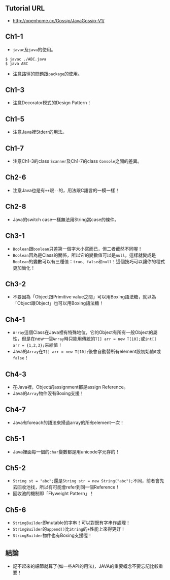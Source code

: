 ## Tutorial URL
- <http://openhome.cc/Gossip/JavaGossip-V1/>

## Ch1-1
- `javac`及`java`的使用。
```script
$ javac ./ABC.java
$ java ABC
```
- 注意路徑的問題跟`package`的使用。

## Ch1-3
- 注意Decorator模式的Design Pattern！

## Ch1-5
- 注意Java裡Stderr的用法。

## Ch1-7
- 注意Ch1-3的class `Scanner`及Ch1-7的class `Console`之間的差異。

## Ch2-6
- 注意Java也是有`++`跟`--`的，用法跟C語言的一模一樣！

## Ch2-8
- Java的switch case一樣無法用String當case的條件。

## Ch3-1
- `Boolean`跟`boolean`只差第一個字大小寫而已，但二者截然不同喔！
- `Boolean`因為是Class的關係，所以它的變數值可以是`null`，這樣就變成是`Boolean`的變數可以有三種值：`true`、`false`和`null`！這個技巧可以讓你的程式更加簡化！

## Ch3-2
- 不要因為「Object跟Primitive value之間」可以用Boxing語法糖，就以為「Object跟Object」也可以用Boxing語法糖！

## Ch4-1
- `Array`這個Class在Java裡有特殊地位，它的Object有所有一般Object的屬性，但是在new一個`Array`時只能用傳統的`T[] arr = new T[10];`或`int[] arr = {1,2,3};`來給值！
- Java的`Array`在`T[] arr = new T[10];`後會自動替所有element設初始值`0`或`false`！

## Ch4-3
- 在Java裡，Object的assignment都是assign Reference。
- Java的`Array`物件沒有Boxing支援！

## Ch4-7
- Java有foreach的語法來掃過array的所有element一次！

## Ch5-1
- Java裡面每一個的`char`變數都是用unicode字元存的！

## Ch5-2
- `String st = "abc";`還是`String str = new String("abc");`不同，前者會先去回收池找，所以有可能會refer到同一個Reference！
- 回收池的機制即「Flyweight Pattern」！

## Ch5-6
- `StringBuilder`即mutable的字串！可以對既有字串作處理！
- `StringBuilder`的`append()`比`String`的`+`性能上來得更好！
- `StringBuilder`物件也有Boxing支援喔！

## 結論
- 記不起來的細節就算了(如一些API的用法)，JAVA的重要概念不要忘記比較重要！

